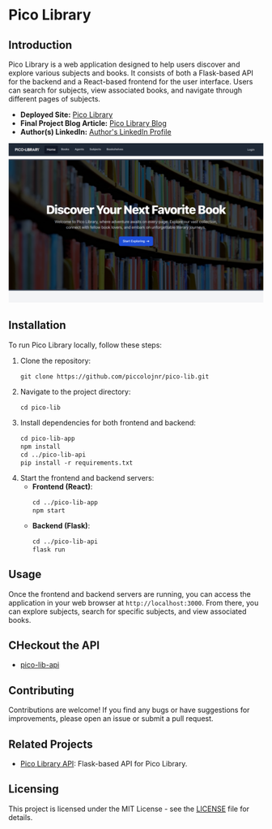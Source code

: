 # Pico Library

## Introduction

Pico Library is a web application designed to help users discover and explore various subjects and books. It consists of both a Flask-based API for the backend and a React-based frontend for the user interface. Users can search for subjects, view associated books, and navigate through different pages of subjects.

- **Deployed Site:** [Pico Library](https://pico-lib.vercel.app/)
- **Final Project Blog Article:** [Pico Library Blog](https://medium.com/@rahimdaud246/crafting-a-book-library-my-journey-dd3e02a82713)
- **Author(s) LinkedIn:** [Author's LinkedIn Profile](www.linkedin.com/in/rahim-daud-piccolo)
  
![Pico Library Screenshot](./screenshots/pico-library-screenshot.png)

## Installation

To run Pico Library locally, follow these steps:

1. Clone the repository: 
   ```
   git clone https://github.com/piccolojnr/pico-lib.git
   ```
2. Navigate to the project directory:
   ```
   cd pico-lib
   ```
3. Install dependencies for both frontend and backend:
   ```
   cd pico-lib-app
   npm install
   cd ../pico-lib-api
   pip install -r requirements.txt
   ```
4. Start the frontend and backend servers:
   - **Frontend (React)**:
     ```
     cd ../pico-lib-app
     npm start
     ```
   - **Backend (Flask)**:
     ```
     cd ../pico-lib-api
     flask run
     ```

## Usage

Once the frontend and backend servers are running, you can access the application in your web browser at `http://localhost:3000`. From there, you can explore subjects, search for specific subjects, and view associated books.

## CHeckout the API
- [pico-lib-api](./pico-lib-api/README.md)

## Contributing

Contributions are welcome! If you find any bugs or have suggestions for improvements, please open an issue or submit a pull request. 

## Related Projects

- [Pico Library API](https://github.com/piccolojnr/pico-lib-api): Flask-based API for Pico Library.

## Licensing

This project is licensed under the MIT License - see the [LICENSE](LICENSE) file for details.
